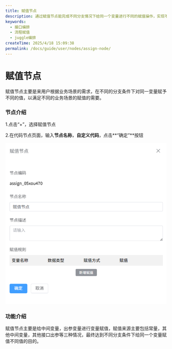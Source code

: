 ```yaml
---
title: 赋值节点
description: 通过赋值节点能完成不同分支情况下给同一个变量进行不同的赋值操作，实现不同场景下变量不同的需求。
keywords:
  - 接口编排
  - 流程赋值
  - juggle编排
createTime: 2025/4/18 15:09:38
permalink: /docs/guide/user/nodes/assign-node/
---
```


# 赋值节点
赋值节点主要是来用户根据业务场景的需求，在不同的分支条件下对同一变量赋予不同的值，以满足不同的业务场景的赋值的需要。

### 节点介绍

1.点击“+”，选择赋值节点

2.在代码节点页面，输入**节点名称**，**自定义代码**，点击**“确定”**按钮

![新增节点](images/add_assign_node.png)

### 功能介绍

赋值节点主要是给中间变量，出参变量进行变量赋值，赋值来源主要包括常量，其他中间变量，其他接口出参等三种情况，最终达到不同分支条件下给同一个变量赋值不同值的目的。

